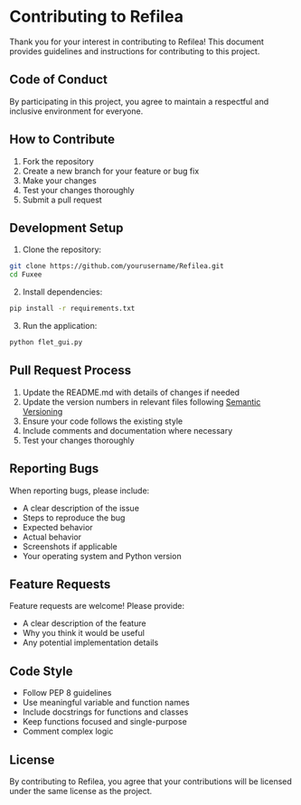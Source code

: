 # Contributing to Refilea

Thank you for your interest in contributing to Refilea! This document provides guidelines and instructions for contributing to this project.

## Code of Conduct

By participating in this project, you agree to maintain a respectful and inclusive environment for everyone.

## How to Contribute

1. Fork the repository
2. Create a new branch for your feature or bug fix
3. Make your changes
4. Test your changes thoroughly
5. Submit a pull request

## Development Setup

1. Clone the repository:
```bash
git clone https://github.com/yourusername/Refilea.git
cd Fuxee
```

2. Install dependencies:
```bash
pip install -r requirements.txt
```

3. Run the application:
```bash
python flet_gui.py
```

## Pull Request Process

1. Update the README.md with details of changes if needed
2. Update the version numbers in relevant files following [Semantic Versioning](https://semver.org/)
3. Ensure your code follows the existing style
4. Include comments and documentation where necessary
5. Test your changes thoroughly

## Reporting Bugs

When reporting bugs, please include:

- A clear description of the issue
- Steps to reproduce the bug
- Expected behavior
- Actual behavior
- Screenshots if applicable
- Your operating system and Python version

## Feature Requests

Feature requests are welcome! Please provide:

- A clear description of the feature
- Why you think it would be useful
- Any potential implementation details

## Code Style

- Follow PEP 8 guidelines
- Use meaningful variable and function names
- Include docstrings for functions and classes
- Keep functions focused and single-purpose
- Comment complex logic

## License

By contributing to Refilea, you agree that your contributions will be licensed under the same license as the project. 